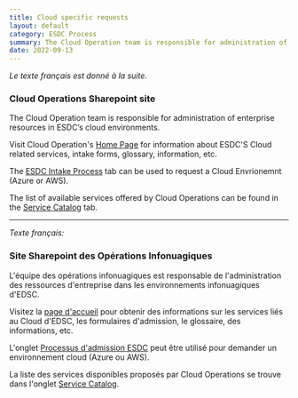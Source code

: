 ```yaml
---
title: Cloud specific requests 
layout: default
category: ESDC Process
summary: The Cloud Operation team is responsible for administration of enterprise resources in ESDC’s cloud environments.
date: 2022-09-13
---
```


*Le texte français est donné à la suite.*

### Cloud Operations Sharepoint site

The Cloud Operation team is responsible for administration of enterprise resources in ESDC’s cloud environments.

Visit Cloud Operation's [Home Page](https://014gc.sharepoint.com/sites/OI-CO) for information about ESDC'S Cloud related services, intake forms, glossary, information, etc.

The [ESDC Intake Process](https://014gc.sharepoint.com/sites/OI-CO/SitePages/ESDC-Azure-Cloud-Intake-Process.aspx) tab can be used to request a Cloud Envrionemnt (Azure or AWS).

The list of available services offered by Cloud Operations can be found in the [Service Catalog](https://014gc.sharepoint.com/sites/OI-CO/SitePages/Service-Catalog.aspx) tab.

---

*Texte français:*

### Site Sharepoint des Opérations Infonuagiques

L'équipe des opérations infonuagiques est responsable de l'administration des ressources d'entreprise dans les environnements infonuagiques d'EDSC.

Visitez la [page d'accueil](https://014gc.sharepoint.com/sites/OI-CO) pour obtenir des informations sur les services liés au Cloud d'EDSC, les formulaires d'admission, le glossaire, des informations, etc.

L'onglet [Processus d'admission ESDC](https://014gc.sharepoint.com/sites/OI-CO/SitePages/ESDC-Azure-Cloud-Intake-Process.aspx) peut être utilisé pour demander un environnement cloud (Azure ou AWS).

La liste des services disponibles proposés par Cloud Operations se trouve dans l'onglet [Service Catalog](https://014gc.sharepoint.com/sites/OI-CO/SitePages/Service-Catalog.aspx).
